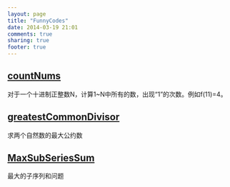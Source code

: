 ```yaml
---
layout: page
title: "FunnyCodes"
date: 2014-03-19 21:01
comments: true
sharing: true
footer: true
---
```

<article>
  <div class="well">

<h2><a href="https://github.com/JackyCode/FunnyCodes/tree/master/countNums">countNums</a></h2>

<footer>
  对于一个十进制正整数N，计算1~N中所有的数，出现“1”的次数。例如f(11)=4。
</footer>

</div>

</article>

<article>
  <div class="well">

<h2><a href="https://github.com/JackyCode/FunnyCodes/tree/master/greatestCommonDivisor">greatestCommonDivisor</a></h2>

<footer>
  求两个自然数的最大公约数
</footer>

</div>

</article>

<article>
  <div class="well">

<h2><a href="https://github.com/JackyCode/FunnyCodes/tree/master/MaxSubSeriesSum">MaxSubSeriesSum</a></h2>

<footer>
  最大的子序列和问题
</footer>

</div>

</article>